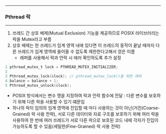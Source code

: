 -----
### Pthread 락
-----
1. 쓰레드 간 상호 배제(Mutual Exclusion) 기능을 제공하므로 POSIX 라이브러리는 락을 Mutex라고 부름
2. 상호 배제는 한 쓰레드가 임계 영역 내에 있다면 이 쓰레드의 동작이 끝날 때까지 다른 쓰레드가 임계 영역에 들어올 수 없도록 제한한다고해서 얻은 이름
   - 래퍼를 사용해서 락과 언락 시 에러 확인하도록 추가 설정
```c
1 pthread_mutex_t lock = PTHREAD_MUTEX_INITIALIZER;
2
3 Pthread_mutex_lock(&lock); // pthread_mutex_lock()을 위한 래퍼
4 balance = balance + 1;
5 Pthread_mutex_unlock(&lock);
```
  - POSIX 방식에서는 변수 명을 지정하여 락과 언락 함수에 전달 : 다른 변수를 보호하기 위해 다른 락을 사용할 수 있기 떄문임
  - 하나의 락이 임의의 임계 영역에 진입할 때 마다 사용하는 것이 아닌(거친(Coarse-Grained) 락 사용 전략), 서로 다른 데이터와 자료 구조를 보호하기 위해 여러 락을 사용하여 한 번에 여러 쓰레드가 서로 다른 락으로 보호된 코드 내에 각자가 진입이 가능하도록 할 수 있음(세밀한(Fine-Grained) 락 사용 전략)
